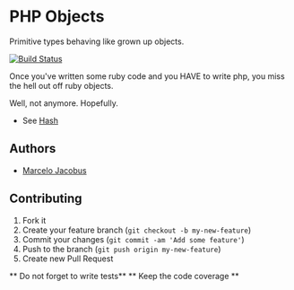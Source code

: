 # PHP Objects

Primitive types behaving like grown up objects.

[![Build Status](https://travis-ci.org/mjacobus/php-objects.png?branch=master)](https://travis-ci.org/mjacobus/php-objects)

Once you've written some ruby code and you HAVE to write php, you miss the
hell out off ruby objects.

Well, not anymore. Hopefully.

- See [Hash](docs/Hash.md)


## Authors

- [Marcelo Jacobus](https://github.com/mjacobus)


## Contributing

1. Fork it
2. Create your feature branch (`git checkout -b my-new-feature`)
3. Commit your changes (`git commit -am 'Add some feature'`)
4. Push to the branch (`git push origin my-new-feature`)
5. Create new Pull Request

** Do not forget to write tests**
** Keep the code coverage  **
